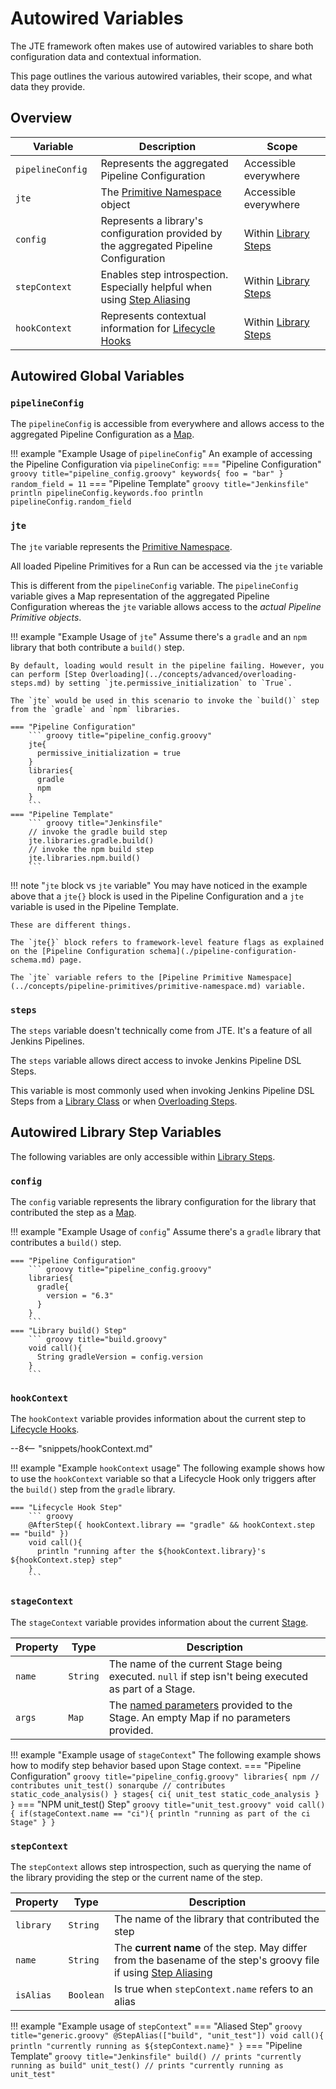 # Autowired Variables

The JTE framework often makes use of autowired variables to share both configuration data and contextual information.

This page outlines the various autowired variables, their scope, and what data they provide.

## Overview

| Variable <img width=75/> | Description                                                                                                                 | Scope <img width=200/>                                                   |
| ------------------------ | --------------------------------------------------------------------------------------------------------------------------- | ------------------------------------------------------------------------ |
| `pipelineConfig`         | Represents the aggregated Pipeline Configuration                                                                            | Accessible everywhere                                                    |
| `jte`                    | The [Primitive Namespace](../concepts/pipeline-primitives/primitive-namespace.md) object                                    | Accessible everywhere                                                    |
| `config`                 | Represents a library's configuration provided by the aggregated Pipeline Configuration                                      | Within [Library Steps](../concepts/library-development/library-steps.md) |
| `stepContext`            | Enables step introspection. Especially helpful when using [Step Aliasing](../concepts/library-development/step-aliasing.md) | Within [Library Steps](../concepts/library-development/library-steps.md) |
| `hookContext`            | Represents contextual information for [Lifecycle Hooks](../concepts/library-development/lifecycle-hooks.md)                 | Within [Library Steps](../concepts/library-development/library-steps.md) |

## Autowired Global Variables

### `pipelineConfig`

The `pipelineConfig` is accessible from everywhere and allows access to the aggregated Pipeline Configuration as a [Map](https://docs.groovy-lang.org/latest/html/groovy-jdk/java/util/Map.html).

!!! example "Example Usage of `pipelineConfig`"
    An example of accessing the Pipeline Configuration via `pipelineConfig`:
    === "Pipeline Configuration"
        ``` groovy title="pipeline_config.groovy"
        keywords{
          foo = "bar"
        }
        random_field = 11
        ```
    === "Pipeline Template"
        ``` groovy title="Jenkinsfile"
        println pipelineConfig.keywords.foo
        println pipelineConfig.random_field
        ```

### `jte`

The `jte` variable represents the [Primitive Namespace](../concepts/pipeline-primitives/primitive-namespace.md).

All loaded Pipeline Primitives for a Run can be accessed via the `jte` variable

This is different from the `pipelineConfig` variable. The `pipelineConfig` variable gives a Map representation of the aggregated Pipeline Configuration whereas the `jte` variable allows access to the *actual Pipeline Primitive objects*.

!!! example "Example Usage of `jte`"
    Assume there's a `gradle` and an `npm` library that both contribute a `build()` step.

    By default, loading would result in the pipeline failing. However, you can perform [Step Overloading](../concepts/advanced/overloading-steps.md) by setting `jte.permissive_initialization` to `True`. 

    The `jte` would be used in this scenario to invoke the `build()` step from the `gradle` and `npm` libraries. 
    
    === "Pipeline Configuration"
        ``` groovy title="pipeline_config.groovy"
        jte{
          permissive_initialization = true
        }
        libraries{
          gradle
          npm
        }
        ```
    === "Pipeline Template"
        ``` groovy title="Jenkinsfile"
        // invoke the gradle build step
        jte.libraries.gradle.build()
        // invoke the npm build step
        jte.libraries.npm.build()
        ```

!!! note "`jte` block vs `jte` variable"
    You may have noticed in the example above that a `jte{}` block is used in the Pipeline Configuration and a `jte` variable is used in the Pipeline Template.

    These are different things. 

    The `jte{}` block refers to framework-level feature flags as explained on the [Pipeline Configuration schema](./pipeline-configuration-schema.md) page.

    The `jte` variable refers to the [Pipeline Primitive Namespace](../concepts/pipeline-primitives/primitive-namespace.md) variable. 

### `steps`

The `steps` variable doesn't technically come from JTE.
It's a feature of all Jenkins Pipelines.

The `steps` variable allows direct access to invoke Jenkins Pipeline DSL Steps.

This variable is most commonly used when invoking Jenkins Pipeline DSL Steps from a [Library Class](../concepts/library-development/library-classes.md) or when [Overloading Steps](../concepts/advanced/overloading-steps.md).

## Autowired Library Step Variables

The following variables are only accessible within [Library Steps](../concepts/library-development/library-steps.md).

### `config`

The `config` variable represents the library configuration for the library that contributed the step as a [Map](https://docs.groovy-lang.org/latest/html/groovy-jdk/java/util/Map.html).

!!! example "Example Usage of `config`"
    Assume there's a `gradle` library that contributes a `build()` step.

    === "Pipeline Configuration"
        ``` groovy title="pipeline_config.groovy"
        libraries{
          gradle{
            version = "6.3"
          }
        }
        ```
    === "Library build() Step"
        ``` groovy title="build.groovy"
        void call(){
          String gradleVersion = config.version
        }
        ```

### `hookContext`

The `hookContext` variable provides information about the current step to [Lifecycle Hooks](../concepts/library-development/lifecycle-hooks.md).

--8<-- "snippets/hookContext.md"

!!! example "Example `hookContext` usage"
    The following example shows how to use the `hookContext` variable so that a Lifecycle Hook only triggers after the `build()` step from the `gradle` library.

    === "Lifecycle Hook Step"
        ``` groovy
        @AfterStep({ hookContext.library == "gradle" && hookContext.step == "build" })
        void call(){
          println "running after the ${hookContext.library}'s ${hookContext.step} step"
        }
        ```

### `stageContext`

The `stageContext` variable provides information about the current [Stage](../concepts/pipeline-primitives/stages.md).

| Property | Type     | Description                                                                                                                                                                      |
| -------- | -------- | -------------------------------------------------------------------------------------------------------------------------------------------------------------------------------- |
| `name`   | `String` | The name of the current Stage being executed. `null` if step isn't being executed as part of a Stage.                                                                            |
| `args`   | `Map`    | The [named parameters](http://docs.groovy-lang.org/docs/groovy-2.5.0-beta-1/html/documentation/#_named_arguments) provided to the Stage. An empty Map if no parameters provided. |

!!! example "Example usage of `stageContext`"
    The following example shows how to modify step behavior based upon Stage context.
    === "Pipeline Configuration"
        ``` groovy title="pipeline_config.groovy"
        libraries{
          npm // contributes unit_test()
          sonarqube // contributes static_code_analysis()
        }
        stages{
          ci{
            unit_test
            static_code_analysis
          }
        }
        ```
    === "NPM unit_test() Step"
        ``` groovy title="unit_test.groovy"
        void call(){
          if(stageContext.name == "ci"){
            println "running as part of the ci Stage"
          }
        }
        ```

### `stepContext`

The `stepContext` allows step introspection, such as querying the name of the library providing the step or the current name of the step.

| Property  | Type      | Description                                                                                                                                                         |
| --------- | --------- | ------------------------------------------------------------------------------------------------------------------------------------------------------------------- |
| `library` | `String`  | The name of the library that contributed the step                                                                                                                   |
| `name`    | `String`  | The **current name** of the step. May differ from the basename of the step's groovy file if using [Step Aliasing](../concepts/library-development/step-aliasing.md) |
| `isAlias` | `Boolean` | Is true when `stepContext.name` refers to an alias                                                                                                                  |

!!! example "Example usage of `stepContext`"
    === "Aliased Step"
        ``` groovy title="generic.groovy"
        @StepAlias(["build", "unit_test"])
        void call(){
          println "currently running as ${stepContext.name}"
        }
        ```
    === "Pipeline Template"
        ``` groovy title="Jenkinsfile"
        build() // prints "currently running as build"
        unit_test() // prints "currently running as unit_test"
        ```
